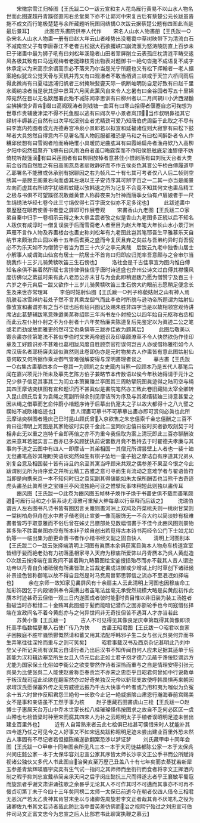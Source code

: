 <!-- { "loadSidebar": true } -->
　　宋徽宗雪江归棹图【王氏跋二○一跋云宣和主人花鸟雁行黄易不以山水人物名世而此图遂超丹青蹊径直闯右丞堂奥下亦不让郭河中宋复古后有蔡楚公元长跋虽沓拖不成文而行笔极楚楚与余所藏题听阮图同结搆○次跋云据蔡楚公题有四图此当是最后景耳】
　　此图应系畵院供奉人代作
　　宋名人山水人物畵册【王氏跋一○杂宋名人山水人物畵一册有曰赵大年云山者峰势出没罨霭中草树映带下为清流白石不减南宫父子有李唐春江不老者古松据大石欲攫峡口崩流滙为怒涛陵防直上百歩未巳于诸畵中最为狮子吼有曰刘松年溪隐者山田者翠屏削立云表孤庄枕清涟平畴交逺风各极其致有曰马远观梅者老挺疎枝秀出物表对题御书一絶句沓拖不成语复不成字休承定以为宋高宗余谓高宗必不落夹乃尔当是光宁所题也又有松下挥翰者一老人据案絶似犹龙公觉天骨与天机并秀又有曰观瀑者不敢当栖贤三峡或于天竺六桥间雨后得此微尚有曰夏珪远浦归帆者三树掩映斐亹天际一帆断岫明防自足好致有曰赵千里水阁纳凉者当是状其邸中景耳六月阅此薰风自来令人忘暑有曰金谷园者写五十里锦障宛然在目以无名欵屈署此殆不减陈闳李思训有曰栁州者以二月间辋川小沜西湖麯尘拂拂恨少青帘缀曰高阁观涛者则钱塘一曲耳有曰寒山拾得者偃蹇自恣可掬想为世尊作贵辅疲津梁不得不托鱼服以逃有曰阎次平小景者岚顶当作叔明鼻祖其它绿树丰缛甚近自然有曰次平松溪别业者尤精劲可爱乃知唐伯虎周臣于此取之不尽有曰李嵩内苑图者或光尧德寿宫冷泉小景耶若以拟宣和延福诸位则大寂寥有曰松下鼓琴者大具悠然自得意内不见署名而人物冠服都雅恐是马和之有曰松间醉卧者令人作糟邱侯想有曰雪阁者险而瘠絶惟小具暖防足曲肱耳有曰霞岭扁舟者渔舟欵乃入高栁夕阳中宛然孤鹜齐飞境有曰风雨泊舟者虽□晦霡霂而不作阳侯怒舷底足浊醪便不妨倚枕听敲篷滴有曰采莲图者有曰栁阴放棹者意甚佳小恨剥落有曰刘阮天台者大类前金谷而自然胜之有曰高阁燕息者丽敞静好而不作五侯炎色其晋公午桥白傅履道甲乙耶署名不能雅或休承别有据聊因之右为帧凡二十有七其可考者仅八人后二帧则空绣其一是滕王阁景右向而虚其左塡以王子安诗序其可辨字百之一二其一亦当是阁景左向而虚其右所绣字犹细若蚊睫以攷韩退之所为记复不合竟不知其何文也畵品精工之极与书俱不可望蹊径况敢雌黄昔人称薛夜来为针神而唐季女仙有卢眉娘者于一尺生绢绣法华经七卷今此三寸绢仅得七百字唐文似亦不足多诧也】
　　此跋述畵中景歴歴在眼若使善书者登之屏即可作展卷观
　　宋畵香山九老图【王氏跋二○家弟自秦中归手一卷相示云得之朱大叅孟震者攷之似是香山九老图多正綂以后不知名人跋仅有咸淳时一僧复误装于后而雪斋老人者至目为赵大年笔大年长山水小景汀洲芦雁不言作人物及界畵楼台也畵史称刘松年有九老图此岂其笔耶吾生平雅慕乐天自纳节来颇治弇山园以希十五年后耆英之盛而今复厌且弃之矣兹与吾弟约异时肖吾貎必不为乐天如不为僧赞宁者当为百三十六岁之李元爽哉　后跋云九老中独香山居士小解事人或谓海山仙宫有居士一院居士不首肯曰归即应归兜率吾意颇与之合审尔当貌我作十三岁儿骑黄犊吹笛三生石傍也】
　　洛社会是千古佳事宜为图内惟白傅知名余俱不甚着然所赋七言排律俱佳信乎唐时诗道盛也弇州公诗文过白傅其襟懐风度彷佛似之苐兹时果有此八老恐公亦未甘与为会此即稍逊跋乃愿为僧赞宁及百三十六岁之李元爽后一跋又欲作十三岁儿骑黄犊吹笛三生石傍大约眼前志愿稍足便念长生及来世亦常理耳
　　李伯时姑射仙图【王氏跋一○列子称藐姑射之山有神人焉肌肤若冰雪绰约若处子然不言其乘龙御气而此李伯时所貌与逊功帝所题谓为姑射仙像攷宣和畵谱亦有之当不误也后有绍兴图记及赐朱胜非四字当是以故相领宫观侍讲席沾此葛楚辅跋笔意殊遒美苐称绍熙三年尚书左仆射按公以四年始自元枢称右丞相而此云左仆射仆射之不为仆射者十六年矣杨廉夫陈道复后先鉴定以为眞迹二公之笔或老而劲或放而雅更的然可宝也桑愼等三跋亦佳故为题其后】
　　此图后敬美以寄余畵亦佳第笔法不甚似李伯时又宋两帝题识及印章颇潦草不令人快然欲伪作佳印章及工好题识亦不甚难也葛相跋风度自胜顾奈官衔误何岂古人亦或借称雅衔如今人席汉唐名者耶杨廉夫跋似眞然则此卷即伪亦是元时物矣古人作畵皆有意此图姑射仙意何取又何所据作乘龙御气皆难强解安得与深明畵理者谈之
　　摹古畵【王氏跋一○右集古畵摹四本合一卷其一为顾凯之女史箴内当熊一段顾本乃是五代人摹笔后闻在嘉兴项元汴所未及摹先乞陈方伯子兼略节本传数语以俟今年秋始得请于元汴之兄少叅子信足其事其二为阎立本萧翼赚兰亭图其三周昉擘阮图眞迹得之陆司空与绳其四王摩诘奕棋图有宣和题识而不甚眞似是畵院笔然亦工致此卷旧藏陆太宰全卿转入昆山顾氏后复为袁绳之宪副所得余别见摩诘所为序及与其弟缙裴廸三诗意甚爱之因从绳之借摹而乞俞仲蔚小楷题序诗于后摹出仇寔夫之子以故大都得十之八九譬之禊帖不减欧褚临迹也】
　　昔人谓畵可摹书不可摹摹出畵亦即可赏何必眞也此所云摩诘奕棋图者隆庆己巳时昆山顾氏曾入京欲售之朱忠僖索千金忠僖酬之三百不肯曰往清明上河图是其家物彼时实获千金此二宝同价忠僖曰彼时买者欲取刻契于时相非此无以重之岂特千金即再倍之亦不为重今我但取为案上清玩即此三百亦聊酬汝远来意耳若据实言二百亦已多矣顾犹执前说畱数月竟不售持去于时翟德夫孝廉与其事向予道之云图中有四人一即摩诘一其弟相国一其僧兄所谓昙壁上人者也一裴十廸无但畵笔高妙其相盼笑语状宛然如生有棋子坠地一童子拾之摩诘自有序道其兄弟乆别复会意及相国裴十皆有诗且约余至其寓当呼顾来共观之偶参差不果至今恨之今此跋谓别见所为诗序爱之幷所云精工古雅之意可寻而生肖流动之意难学者与翟语皆符当即是向携来京一本不知何时归之袁宪副其得値能如朱太保所酬否也当熊千古奇迹虎头畵圣此眞希世之宝赚兰亭风流独絶可亚之惟擘阮事味稍短此则独以畵传耳
　　豳风图【王氏跋一○此卷为豳风图五帧林子焕作子焕于书畵史俱不载而畵笔颇遒可雁行马和之小篆系诗尤淳雅可重解大绅每章以行草释而后跋之】
　　沈瑞伯谓古人左右图书凡诗书皆有图因言关雎则畵河洲上双鸠及荇菜桃夭则一桃树甘棠则一棠树柏舟但舟在水中君子偕老则止宣姜一像而服饰无一不合大约以简淡妙有极难畵者皆巧于取意雅而不俗后曾在姊丈吕膳部处见数幅惜畵手不佳今此豳风图则景物甚多殆不胜畵矣图亦应有所本非子焕自创出若觅得古本诗书两经令公门下士如尤如仇等一一临出集为册更命善书者作小楷书经文副之固自快人
　　清明上河图别本【王氏跋二○一跋云张择端清明上河图有眞赝本余俱获寓目眞本人物舟车桥道宫室皆细于髪而絶老劲有力初落墨相家寻入天府为穆庙所爱饰以丹青赝本乃呉人黄彪造○次跋云按择端在宣政间不甚着陶九畴纂图绘宝鉴搜括殆尽而亦不载其人昔人谓逊功帝以丹青自负诸祗候有所畵皆取上旨裁定畵成进御或少增减上时时草创下诸祗候补景设色皆称御笔以故不得自显然是时马贲周曽郭思郭信之流亦不至冺冺如择端也】
　　余在京师一故知家见畵屏风有十余扇主人云此清明上河图也因穆庙命工加彩饰因乞于内殿诸供奉令渠搆出者虽笔法丝毫无承受然规模大略是矣黄彪初作此赝本时迹甚奇云但借一观三日内遂图成者彼时能时贵目惟以非旧装为装工汤姓者指破当时亦秪惜二十金贿耳此图细于髪而能暗记潜作之固亦斵轮手也今司寇惜张择端在宣政间名不着今黄彪亦与之何异世间非无奇技但苦不遇耳人才亦当若此
　　苏黄小像【王氏跋一】
　　古人不可见得见其像良足庆幸第既得其眞像即须托高手临数幅更摹入石使广传乃为快
　　古畵王昭君图【王氏跋一○昭君以良家子困掖庭不胜牢骚愤鬰慨然请和蕃又用其法配呼韩邪子生二女与张元呉昊何异而书生弄笔往往深怜而重与之则可笑矣】
　　昭君事载汉书及西京杂记甚明此乃刘中垒父子所记夫焉有误其云自请行者乃出后汉书不知传闻自何人应未足据其适单于后甚能为汉和辑边塞至所生女且入侍元后此正如士君子抱才德乃见蔽于谗佞贬谪远方尤能为国家保土化俗如李衞公之欲变黎然作诗者深怜而重与之自是情理安得引张元呉昊为比使张呉二人能使赵酋称臣奉贡岂不亦宋之忠臣乎且昭君何曾如中行说敎单于叛汉哉司寇此论欲在翻案然亦过好奇矣独汉元帝以斩郅支故使呼韩畏惧再来朝因求壻汉氏愿保塞外传之无穷威德远振乃千古大快事今吟者或乃用和夷为嗤似为负寃余十五六时曾作反昭君怨三絶句一长歌今止记一絶威振隂山肃恩行瀚海春前宫赐美女不是事和亲语虽不工然于事为核
　　赵子惠藏石田畵虞山三桧【王氏跋一○赵博士子惠居天台万山中乔木世家长松八桂璀璨怪伟按图求之故自不乏何必区区一虞山殢也七桧皆梁时种至宋而腐其四宋人为补之云昭明太子手植者误昭明足迹未尝出建业百里外也】
　　近有人自常熟来者云此七桧俱已枯甚可懊惜宋时人犹能补其四今遂乃任之可见今之人好事又不如宋远矣跋称昭明足迹未尝出建业百里外恐未然古人事固有不尽记者若但据陈编遂欲翻案恐渉以梦证梦
　　刘氏藏甲申十同年会图【王氏跋一○甲申十同年图余所见凡三本一本于大司徒益都陈公家一本于太保呉兴闵庄懿公家一本于太保华容刘忠宣公家其序皆太师长沙李文正公手书而公所赋诗视诸公独伙又多代人书此图自治癸亥至万歴己丑盖八十有七年矣而衣綦犹若新犀玉参差青紫辉暎眉宇奕奕有生气试一指问之其师师而坐衎衎而食者将李文正挥洒内制之暇乎抑刘忠宣戴恭简亲承天问之后乎闵庄懿抗三尺而得遂志者乎王襄敏平蜀寇而旋凯者乎谢文肃讲诵弦歌之余晷乎无论其人不可作其时不可遘而其事亦不可再不佞贞叨第丁未于今四十三年矣同榜二太师一太保已前逝今在朝者仅四人借令三相君无恙沉严若太乙贵神其肯甘末坐以与诸卿佐周旋若李文正者哉其肯不厌笔札之役为诸卿佐九书其文若诗者哉此防比洛中耆英差彷佛而治之视熙宁殆过之刘忠宣可伯仲司马文正富文忠今为忠宣之后人比部君书此聊寓执鞭之慕云】
